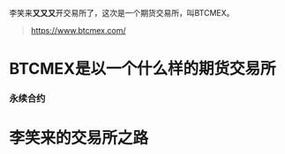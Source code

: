 李笑来**又又又**开交易所了，这次是一个期货交易所，叫BTCMEX。

> https://www.btcmex.com/

# BTCMEX是以一个什么样的期货交易所

### 永续合约

# 李笑来的交易所之路